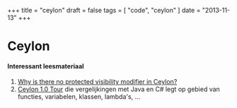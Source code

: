 +++
title = "ceylon"
draft = false
tags = [
    "code",
    "ceylon"
]
date = "2013-11-13"
+++
# Ceylon 

#### Interessant leesmateriaal 

  1. [Why is there no protected visibility modifier in Ceylon?](http://ceylon-lang.org/documentation/1.0/faq/language-design/#no_protected_modifier)
  2. [Ceylon 1.0 Tour](http://ceylon-lang.org/documentation/1.0/tour/) die vergelijkingen met Java en C# legt op gebied van functies, variabelen, klassen, lambda's, ...